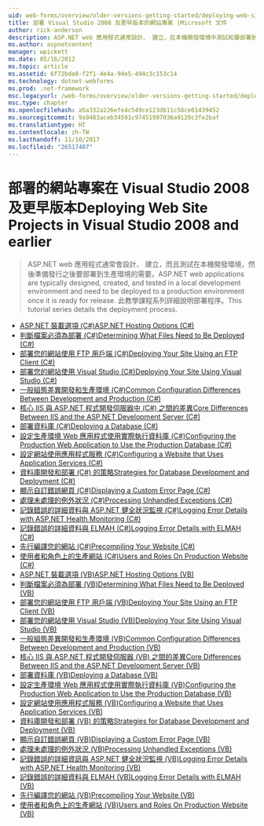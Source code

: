 ```yaml
---
uid: web-forms/overview/older-versions-getting-started/deploying-web-site-projects/index
title: 部署 Visual Studio 2008 及更早版本的網站專案 |Microsoft 文件
author: rick-anderson
description: ASP.NET web 應用程式通常設計、 建立，在本機開發環境中測試和要部署到實際執行環境 o...
ms.author: aspnetcontent
manager: wpickett
ms.date: 05/16/2012
ms.topic: article
ms.assetid: 6f72bde8-f2f1-4e4a-94e5-494c3c153c14
ms.technology: dotnet-webforms
ms.prod: .net-framework
msc.legacyurl: /web-forms/overview/older-versions-getting-started/deploying-web-site-projects
msc.type: chapter
ms.openlocfilehash: a5a332a226efe4c549ce123d611c58ce01439452
ms.sourcegitcommit: 9a9483aceb34591c97451997036a9120c3fe2baf
ms.translationtype: HT
ms.contentlocale: zh-TW
ms.lasthandoff: 11/10/2017
ms.locfileid: "26517407"
---
```

<a name="deploying-web-site-projects-in-visual-studio-2008-and-earlier"></a><span data-ttu-id="30e7f-103">部署的網站專案在 Visual Studio 2008 及更早版本</span><span class="sxs-lookup"><span data-stu-id="30e7f-103">Deploying Web Site Projects in Visual Studio 2008 and earlier</span></span>
====================
> <span data-ttu-id="30e7f-104">ASP.NET web 應用程式通常會設計、 建立，而且測試在本機開發環境，然後準備發行之後要部署到生產環境的需要。</span><span class="sxs-lookup"><span data-stu-id="30e7f-104">ASP.NET web applications are typically designed, created, and tested in a local development environment and need to be deployed to a production environment once it is ready for release.</span></span> <span data-ttu-id="30e7f-105">此教學課程系列詳細說明部署程序。</span><span class="sxs-lookup"><span data-stu-id="30e7f-105">This tutorial series details the deployment process.</span></span>


- [<span data-ttu-id="30e7f-106">ASP.NET 裝載選項 (C#)</span><span class="sxs-lookup"><span data-stu-id="30e7f-106">ASP.NET Hosting Options (C#)</span></span>](asp-net-hosting-options-cs.md)
- [<span data-ttu-id="30e7f-107">判斷檔案必須為部署 (C#)</span><span class="sxs-lookup"><span data-stu-id="30e7f-107">Determining What Files Need to Be Deployed (C#)</span></span>](determining-what-files-need-to-be-deployed-cs.md)
- [<span data-ttu-id="30e7f-108">部署您的網站使用 FTP 用戶端 (C#)</span><span class="sxs-lookup"><span data-stu-id="30e7f-108">Deploying Your Site Using an FTP Client (C#)</span></span>](deploying-your-site-using-an-ftp-client-cs.md)
- [<span data-ttu-id="30e7f-109">部署您的網站使用 Visual Studio (C#)</span><span class="sxs-lookup"><span data-stu-id="30e7f-109">Deploying Your Site Using Visual Studio (C#)</span></span>](deploying-your-site-using-visual-studio-cs.md)
- [<span data-ttu-id="30e7f-110">一般組態差異開發和生產環境 (C#)</span><span class="sxs-lookup"><span data-stu-id="30e7f-110">Common Configuration Differences Between Development and Production (C#)</span></span>](common-configuration-differences-between-development-and-production-cs.md)
- [<span data-ttu-id="30e7f-111">核心 IIS 與 ASP.NET 程式開發伺服器中 (C#) 之間的差異</span><span class="sxs-lookup"><span data-stu-id="30e7f-111">Core Differences Between IIS and the ASP.NET Development Server (C#)</span></span>](core-differences-between-iis-and-the-asp-net-development-server-cs.md)
- [<span data-ttu-id="30e7f-112">部署資料庫 (C#)</span><span class="sxs-lookup"><span data-stu-id="30e7f-112">Deploying a Database (C#)</span></span>](deploying-a-database-cs.md)
- [<span data-ttu-id="30e7f-113">設定生產環境 Web 應用程式使用實際執行資料庫 (C#)</span><span class="sxs-lookup"><span data-stu-id="30e7f-113">Configuring the Production Web Application to Use the Production Database (C#)</span></span>](configuring-the-production-web-application-to-use-the-production-database-cs.md)
- [<span data-ttu-id="30e7f-114">設定網站使用應用程式服務 (C#)</span><span class="sxs-lookup"><span data-stu-id="30e7f-114">Configuring a Website that Uses Application Services (C#)</span></span>](configuring-a-website-that-uses-application-services-cs.md)
- [<span data-ttu-id="30e7f-115">資料庫開發和部署 (C#) 的策略</span><span class="sxs-lookup"><span data-stu-id="30e7f-115">Strategies for Database Development and Deployment (C#)</span></span>](strategies-for-database-development-and-deployment-cs.md)
- [<span data-ttu-id="30e7f-116">顯示自訂錯誤網頁 (C#)</span><span class="sxs-lookup"><span data-stu-id="30e7f-116">Displaying a Custom Error Page (C#)</span></span>](displaying-a-custom-error-page-cs.md)
- [<span data-ttu-id="30e7f-117">處理未處理的例外狀況 (C#)</span><span class="sxs-lookup"><span data-stu-id="30e7f-117">Processing Unhandled Exceptions (C#)</span></span>](processing-unhandled-exceptions-cs.md)
- [<span data-ttu-id="30e7f-118">記錄錯誤的詳細資料與 ASP.NET 健全狀況監視 (C#)</span><span class="sxs-lookup"><span data-stu-id="30e7f-118">Logging Error Details with ASP.NET Health Monitoring (C#)</span></span>](logging-error-details-with-asp-net-health-monitoring-cs.md)
- [<span data-ttu-id="30e7f-119">記錄錯誤的詳細資料與 ELMAH (C#)</span><span class="sxs-lookup"><span data-stu-id="30e7f-119">Logging Error Details with ELMAH (C#)</span></span>](logging-error-details-with-elmah-cs.md)
- [<span data-ttu-id="30e7f-120">先行編譯您的網站 (C#)</span><span class="sxs-lookup"><span data-stu-id="30e7f-120">Precompiling Your Website (C#)</span></span>](precompiling-your-website-cs.md)
- [<span data-ttu-id="30e7f-121">使用者和角色上的生產網站 (C#)</span><span class="sxs-lookup"><span data-stu-id="30e7f-121">Users and Roles On Production Website (C#)</span></span>](users-and-roles-on-the-production-website-cs.md)
- [<span data-ttu-id="30e7f-122">ASP.NET 裝載選項 (VB)</span><span class="sxs-lookup"><span data-stu-id="30e7f-122">ASP.NET Hosting Options (VB)</span></span>](asp-net-hosting-options-vb.md)
- [<span data-ttu-id="30e7f-123">判斷檔案必須為部署 (VB)</span><span class="sxs-lookup"><span data-stu-id="30e7f-123">Determining What Files Need to Be Deployed (VB)</span></span>](determining-what-files-need-to-be-deployed-vb.md)
- [<span data-ttu-id="30e7f-124">部署您的網站使用 FTP 用戶端 (VB)</span><span class="sxs-lookup"><span data-stu-id="30e7f-124">Deploying Your Site Using an FTP Client (VB)</span></span>](deploying-your-site-using-an-ftp-client-vb.md)
- [<span data-ttu-id="30e7f-125">部署您的網站使用 Visual Studio (VB)</span><span class="sxs-lookup"><span data-stu-id="30e7f-125">Deploying Your Site Using Visual Studio (VB)</span></span>](deploying-your-site-using-visual-studio-vb.md)
- [<span data-ttu-id="30e7f-126">一般組態差異開發和生產環境 (VB)</span><span class="sxs-lookup"><span data-stu-id="30e7f-126">Common Configuration Differences Between Development and Production (VB)</span></span>](common-configuration-differences-between-development-and-production-vb.md)
- [<span data-ttu-id="30e7f-127">核心 IIS 與 ASP.NET 程式開發伺服器 (VB) 之間的差異</span><span class="sxs-lookup"><span data-stu-id="30e7f-127">Core Differences Between IIS and the ASP.NET Development Server (VB)</span></span>](core-differences-between-iis-and-the-asp-net-development-server-vb.md)
- [<span data-ttu-id="30e7f-128">部署資料庫 (VB)</span><span class="sxs-lookup"><span data-stu-id="30e7f-128">Deploying a Database (VB)</span></span>](deploying-a-database-vb.md)
- [<span data-ttu-id="30e7f-129">設定生產環境 Web 應用程式使用實際執行資料庫 (VB)</span><span class="sxs-lookup"><span data-stu-id="30e7f-129">Configuring the Production Web Application to Use the Production Database (VB)</span></span>](configuring-the-production-web-application-to-use-the-production-database-vb.md)
- [<span data-ttu-id="30e7f-130">設定網站使用應用程式服務 (VB)</span><span class="sxs-lookup"><span data-stu-id="30e7f-130">Configuring a Website that Uses Application Services (VB)</span></span>](configuring-a-website-that-uses-application-services-vb.md)
- [<span data-ttu-id="30e7f-131">資料庫開發和部署 (VB) 的策略</span><span class="sxs-lookup"><span data-stu-id="30e7f-131">Strategies for Database Development and Deployment (VB)</span></span>](strategies-for-database-development-and-deployment-vb.md)
- [<span data-ttu-id="30e7f-132">顯示自訂錯誤網頁 (VB)</span><span class="sxs-lookup"><span data-stu-id="30e7f-132">Displaying a Custom Error Page (VB)</span></span>](displaying-a-custom-error-page-vb.md)
- [<span data-ttu-id="30e7f-133">處理未處理的例外狀況 (VB)</span><span class="sxs-lookup"><span data-stu-id="30e7f-133">Processing Unhandled Exceptions (VB)</span></span>](processing-unhandled-exceptions-vb.md)
- [<span data-ttu-id="30e7f-134">記錄錯誤的詳細資訊與 ASP.NET 健全狀況監視 (VB)</span><span class="sxs-lookup"><span data-stu-id="30e7f-134">Logging Error Details with ASP.NET Health Monitoring (VB)</span></span>](logging-error-details-with-asp-net-health-monitoring-vb.md)
- [<span data-ttu-id="30e7f-135">記錄錯誤的詳細資料與 ELMAH (VB)</span><span class="sxs-lookup"><span data-stu-id="30e7f-135">Logging Error Details with ELMAH (VB)</span></span>](logging-error-details-with-elmah-vb.md)
- [<span data-ttu-id="30e7f-136">先行編譯您的網站 (VB)</span><span class="sxs-lookup"><span data-stu-id="30e7f-136">Precompiling Your Website (VB)</span></span>](precompiling-your-website-vb.md)
- [<span data-ttu-id="30e7f-137">使用者和角色上的生產網站 (VB)</span><span class="sxs-lookup"><span data-stu-id="30e7f-137">Users and Roles On Production Website (VB)</span></span>](users-and-roles-on-the-production-website-vb.md)
